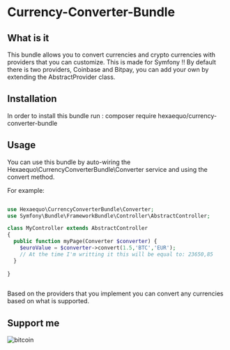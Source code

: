 # Currency-Converter-Bundle


## What is it

This bundle allows you to convert currencies and crypto currencies with providers that you can customize. This is made for Symfony !! By default there is two providers, Coinbase and Bitpay, you can add your own by extending the AbstractProvider class.

## Installation

In order to install this bundle run : composer require hexaequo/currency-converter-bundle

## Usage

You can use this bundle by auto-wiring the Hexaequo\CurrencyConverterBundle\Converter service and using the convert method.

For example: 
```PHP

use Hexaequo\CurrencyConverterBundle\Converter;
use Symfony\Bundle\FrameworkBundle\Controller\AbstractController;

class MyController extends AbstractController
{
  public function myPage(Converter $converter) {
    $euroValue = $converter->convert(1.5,'BTC','EUR');
    // At the time I'm writting it this will be equal to: 23650,85
  }
  
}  
  
```

Based on the providers that you implement you can convert any currencies based on what is supported.

## Support me 

![bitcoin](https://img.shields.io/badge/Bitcoin-344NM3oDRrRPfiXTE3UHXC9wQfcMdRczUb-green)

